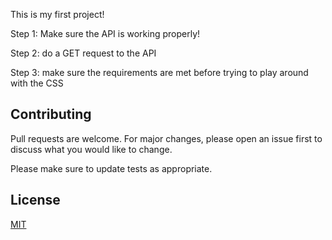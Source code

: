 This is my first project!

Step 1: Make sure the API is working properly!

Step 2: do a GET request to the API

Step 3: make sure the requirements are met before trying to play around with the CSS




## Contributing

Pull requests are welcome. For major changes, please open an issue first
to discuss what you would like to change.

Please make sure to update tests as appropriate.

## License

[MIT](https://choosealicense.com/licenses/mit/)